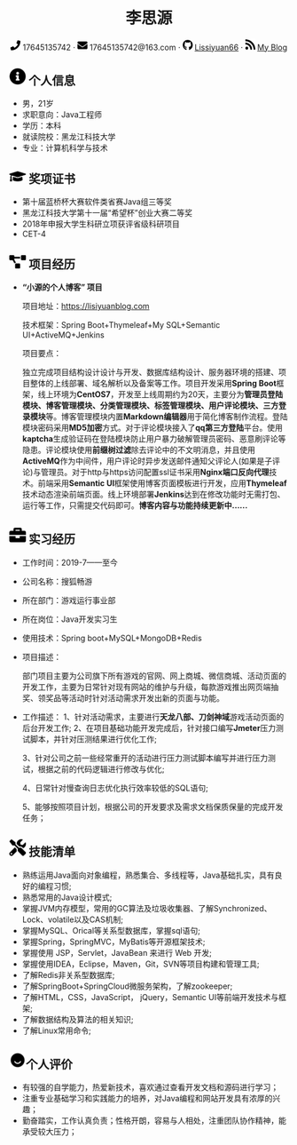  <center>
     <h1>李思源</h1>
     <div>
         <span>
             <img src="assets/phone-solid.svg" width="18px">
             17645135742
         </span>
         ·
         <span>
             <img src="assets/envelope-solid.svg" width="18px">
             17645135742@163.com
         </span>
         ·
         <span>
             <img src="assets/github-brands.svg" width="18px">
             <a href="https://github.com/Lissiyuan66">Lissiyuan66</a>
         </span>
         ·
         <span>
             <img src="assets/rss-solid.svg" width="18px">
             <a href="https://lisiyuanblog.com">My Blog</a>
         </span>
     </div>
 </center>

 ## <img src="assets/info-circle-solid.svg" width="30px"> 个人信息 

 - 男，21岁
 - 求职意向：Java工程师
 - 学历：本科 
 - 就读院校：黑龙江科技大学 
 - 专业：计算机科学与技术


## <img src="assets/graduation-cap-solid.svg" width="30px"> 奖项证书

 - 第十届蓝桥杯大赛软件类省赛Java组三等奖 
 - 黑龙江科技大学第十一届“希望杯”创业大赛二等奖
 - 2018年申报大学生科研立项获评省级科研项目
 - CET-4


## <img src="assets/project-diagram-solid.svg" width="30px"> 项目经历

- **“小源的个人博客” 项目**

  项目地址：https://lisiyuanblog.com

  技术框架：Spring Boot+Thymeleaf+My SQL+Semantic UI+ActiveMQ+Jenkins
  
  项目要点：
  
  独立完成项目结构设计设计与开发、数据库结构设计、服务器环境的搭建、项目整体的上线部署、域名解析以及备案等工作。项目开发采用**Spring Boot**框架，线上环境为**CentOS7**，开发至上线周期约为20天，主要分为**管理员登陆模块、博客管理模块、分类管理模块、标签管理模块、用户评论模块、三方登录模块**等。博客管理模块内置**Markdown编辑器**用于简化博客制作流程。登陆模块密码采用**MD5加密**方式。对于评论模块接入了**qq第三方登陆**平台。使用**kaptcha**生成验证码在登陆模块防止用户暴力破解管理员密码、恶意刷评论等隐患。评论模块使用**前缀树过滤**除去评论中的不文明消息，并且使用**ActiveMQ**作为中间件，用户评论时异步发送邮件通知父评论人(如果是子评论)与管理员。对于http与https访问配置ssl证书采用**Nginx端口反向代理**技术。前端采用**Semantic UI**框架使用博客页面模板进行开发，应用**Thymeleaf**技术动态渲染前端页面。线上环境部署**Jenkins**达到在修改功能时无需打包、运行等工作，只需提交代码即可。**博客内容与功能持续更新中......**


## <img src="assets/briefcase-solid.svg" width="30px"> 实习经历

* 工作时间：2019-7——至今

* 公司名称：搜狐畅游

* 所在部门：游戏运行事业部

* 所在岗位：Java开发实习生

* 使用技术：Spring boot+MySQL+MongoDB+Redis

* 项目描述：

  部门项目主要为公司旗下所有游戏的官网、网上商城、微信商城、活动页面的开发工作，主要为日常针对现有网站的维护与升级，每款游戏推出网页端抽奖、领奖品等活动时针对活动需求开发出新的页面与功能。

* 工作描述：
  1、针对活动需求，主要进行**天龙八部、刀剑神域**游戏活动页面的后台开发工作;
  2、在项目基础功能开发完成后，针对接口编写**Jmeter**压力测试脚本，并针对压测结果进行优化工作;

  3、针对公司之前一些经常重开的活动进行压力测试脚本编写并进行压力测试，根据之前的代码逻辑进行修改与优化;

  4、日常针对慢查询日志优化执行效率较低的SQL语句;
  
  5、能够按照项目计划，根据公司的开发要求及需求文档保质保量的完成开发任务；

## <img src="assets/tools-solid.svg" width="30px"> 技能清单

- 熟练运用Java面向对象编程，熟悉集合、多线程等，Java基础扎实，具有良好的编程习惯;
- 熟悉常用的Java设计模式;
- 掌握JVM内存模型，常用的GC算法及垃圾收集器、了解Synchronized、Lock、volatile以及CAS机制;
- 掌握MySQL、Orical等关系型数据库，掌握sql语句;
- 掌握Spring，SpringMVC，MyBatis等开源框架技术;
- 掌握使用 JSP，Servlet，JavaBean 来进行 Web 开发;
- 掌握使用IDEA，Eclipse，Maven，Git，SVN等项目构建和管理工具; 
- 了解Redis非关系型数据库; 
- 了解SpringBoot+SpringCloud微服务架构，了解zookeeper; 
- 了解HTML，CSS，JavaScript， jQuery，Semantic UI等前端开发技术与框架;
- 了解数据结构及算法的相关知识;
- 了解Linux常用命令;

## <img src="assets/11.svg" width="30px">个人评价

 - 有较强的自学能力，热爱新技术，喜欢通过查看开发文档和源码进行学习； 
 - 注重专业基础学习和实践能力的培养，对Java编程和网站开发具有浓厚的兴趣； 
  - 勤奋踏实，工作认真负责；性格开朗，容易与人相处，注重团队协作精神，能承受较大压力；